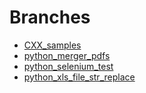 # Branches

*  [CXX_samples](../../tree/CXX_samples)
*  [python_merger_pdfs](../../tree/python_merger_pdfs)
*  [python_selenium_test](../../tree/python_selenium_test)
*  [python_xls_file_str_replace](../../tree/python_xls_file_str_replace)

